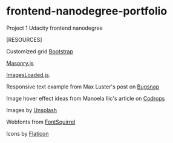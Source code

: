 frontend-nanodegree-portfolio
=============================

Project 1 Udacity frontend nanodegree

[RESOURCES]

Customized grid [Bootstrap](http://getbootstrap.com/)

[Masonry.js](http://masonry.desandro.com/)

[ImagesLoaded.js](http://plugins.jquery.com/imagesloaded/).

Responsive text example from Max Luster's post on [Bugsnap](https://bugsnag.com/blog/responsive-typography-with-rems)

Image hover effect ideas from Manoela Ilic's article on [Codrops](http://tympanus.net/codrops/?p=19292)

Images by [Unsplash](http://unsplash.com/)

Webfonts from [FontSquirrel](http://www.fontsquirrel.com/)

Icons by [Flaticon](http://www.flaticon.com/)

